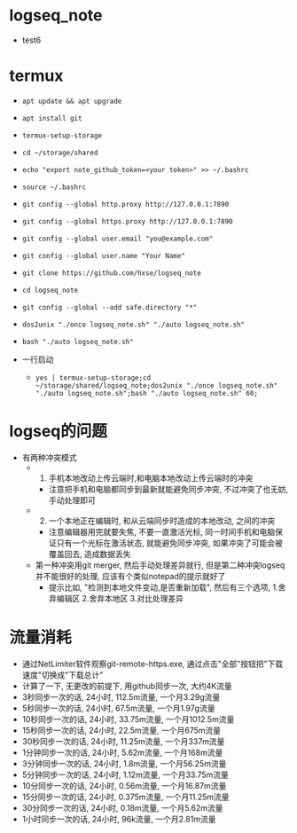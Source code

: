 # logseq_note
  * test6
# termux
  * `apt update && apt upgrade`
  * `apt install git`
  * `termux-setup-storage`
  * `cd ~/storage/shared`
  
  * `echo "export note_github_token=<your token>" >> ~/.bashrc`
  * `source ~/.bashrc`
  
  * `git config --global http.proxy http://127.0.0.1:7890`
  * `git config --global https.proxy http://127.0.0.1:7890`
  * `git config --global user.email "you@example.com"`
  * `git config --global user.name "Your Name"`
  
  * `git clone https://github.com/hxse/logseq_note`
  * `cd logseq_note`
  * `git config --global --add safe.directory "*"`
  * `dos2unix "./once logseq_note.sh" "./auto logseq_note.sh"`
  * `bash "./auto logseq_note.sh"`
  * 一行启动
    * `yes | termux-setup-storage;cd ~/storage/shared/logseq_note;dos2unix "./once logseq_note.sh" "./auto logseq_note.sh";bash "./auto logseq_note.sh" 60;`
# logseq的问题
  * 有两种冲突模式
    * 1. 手机本地改动上传云端时,和电脑本地改动上传云端时的冲突
      * 注意把手机和电脑都同步到最新就能避免同步冲突, 不过冲突了也无妨, 手动处理即可
    * 2. 一个本地正在编辑时, 和从云端同步时造成的本地改动, 之间的冲突
      * 注意编辑器用完就要失焦, 不要一直激活光标, 同一时间手机和电脑保证只有一个光标在激活状态, 就能避免同步冲突, 如果冲突了可能会被覆盖回去, 造成数据丢失
    * 第一种冲突用git merger, 然后手动处理差异就行, 但是第二种冲突logseq并不能很好的处理, 应该有个类似notepad的提示就好了
      * 提示比如, "检测到本地文件变动,是否重新加载", 然后有三个选项, 1.舍弃编辑区 2.舍弃本地区 3.对比处理差异
# 流量消耗
  * 通过NetLimiter软件观察git-remote-https.exe, 通过点击"全部"按钮把"下载速度"切换成"下载总计"
  * 计算了一下, 无更改的前提下, 用github同步一次, 大约4K流量
  * 3秒同步一次的话, 24小时, 112.5m流量, 一个月3.29g流量
  * 5秒同步一次的话, 24小时, 67.5m流量, 一个月1.97g流量
  * 10秒同步一次的话, 24小时, 33.75m流量, 一个月1012.5m流量
  * 15秒同步一次的话, 24小时, 22.5m流量, 一个月675m流量
  * 30秒同步一次的话, 24小时, 11.25m流量, 一个月337m流量
  * 1分钟同步一次的话, 24小时, 5.62m流量, 一个月168m流量
  * 3分钟同步一次的话, 24小时, 1.8m流量, 一个月56.25m流量
  * 5分钟同步一次的话, 24小时, 1.12m流量, 一个月33.75m流量
  * 10分同步一次的话, 24小时, 0.56m流量, 一个月16.87m流量
  * 15分同步一次的话, 24小时, 0.375m流量, 一个月11.25m流量
  * 30分同步一次的话, 24小时, 0.18m流量, 一个月5.62m流量
  * 1小时同步一次的话, 24小时, 96k流量, 一个月2.81m流量
